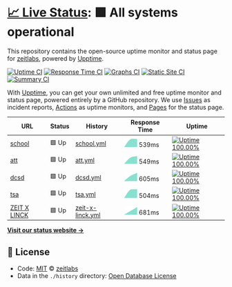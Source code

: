 # [📈 Live Status](https://up.zeit.cx): <!--live status--> **🟩 All systems operational**

This repository contains the open-source uptime monitor and status page for [zeitlabs](https://up.zeit.cx), powered by [Upptime](https://github.com/upptime/upptime).

[![Uptime CI](https://github.com/koj-co/upptime/workflows/Uptime%20CI/badge.svg)](https://github.com/koj-co/upptime/actions?query=workflow%3A%22Uptime+CI%22)
[![Response Time CI](https://github.com/koj-co/upptime/workflows/Response%20Time%20CI/badge.svg)](https://github.com/koj-co/upptime/actions?query=workflow%3A%22Response+Time+CI%22)
[![Graphs CI](https://github.com/koj-co/upptime/workflows/Graphs%20CI/badge.svg)](https://github.com/koj-co/upptime/actions?query=workflow%3A%22Graphs+CI%22)
[![Static Site CI](https://github.com/koj-co/upptime/workflows/Static%20Site%20CI/badge.svg)](https://github.com/koj-co/upptime/actions?query=workflow%3A%22Static+Site+CI%22)
[![Summary CI](https://github.com/koj-co/upptime/workflows/Summary%20CI/badge.svg)](https://github.com/koj-co/upptime/actions?query=workflow%3A%22Summary+CI%22)

With [Upptime](https://upptime.js.org), you can get your own unlimited and free uptime monitor and status page, powered entirely by a GitHub repository. We use [Issues](https://github.com/zeitlabs/uptime-checker/issues) as incident reports, [Actions](https://github.com/zeitlabs/uptime-checker/actions) as uptime monitors, and [Pages](https://up.zeit.cx) for the status page.

<!--start: status pages-->
<!-- This summary is generated by Upptime (https://github.com/upptime/upptime) -->
<!-- Do not edit this manually, your changes will be overwritten -->

| URL                                        | Status | History                                                                                                | Response Time                                                                     | Uptime                                                                                                                                                                                                            |
| ------------------------------------------ | ------ | ------------------------------------------------------------------------------------------------------ | --------------------------------------------------------------------------------- | ----------------------------------------------------------------------------------------------------------------------------------------------------------------------------------------------------------------- |
| [school](https://sch.bikou.in)             | 🟩 Up  | [school.yml](https://github.com/zeitlabs/uptime-checker/commits/master/history/school.yml)             | <img alt="Response time graph" src="./graphs/school.png" height="20"> 539ms       | [![Uptime 100.00%](https://img.shields.io/endpoint?url=https%3A%2F%2Fraw.githubusercontent.com%2Fzeitlabs%2Fuptime-checker%2Fmaster%2Fapi%2Fschool%2Fuptime.json)](https://up.zeit.cx/history/school)             |
| [att](https://att.bikou.in)                | 🟩 Up  | [att.yml](https://github.com/zeitlabs/uptime-checker/commits/master/history/att.yml)                   | <img alt="Response time graph" src="./graphs/att.png" height="20"> 549ms          | [![Uptime 100.00%](https://img.shields.io/endpoint?url=https%3A%2F%2Fraw.githubusercontent.com%2Fzeitlabs%2Fuptime-checker%2Fmaster%2Fapi%2Fatt%2Fuptime.json)](https://up.zeit.cx/history/att)                   |
| [dcsd](https://dcsd.bikou.in)              | 🟩 Up  | [dcsd.yml](https://github.com/zeitlabs/uptime-checker/commits/master/history/dcsd.yml)                 | <img alt="Response time graph" src="./graphs/dcsd.png" height="20"> 605ms         | [![Uptime 100.00%](https://img.shields.io/endpoint?url=https%3A%2F%2Fraw.githubusercontent.com%2Fzeitlabs%2Fuptime-checker%2Fmaster%2Fapi%2Fdcsd%2Fuptime.json)](https://up.zeit.cx/history/dcsd)                 |
| [tsa](https://tsa-dev.bikou.in)            | 🟩 Up  | [tsa.yml](https://github.com/zeitlabs/uptime-checker/commits/master/history/tsa.yml)                   | <img alt="Response time graph" src="./graphs/tsa.png" height="20"> 504ms          | [![Uptime 100.00%](https://img.shields.io/endpoint?url=https%3A%2F%2Fraw.githubusercontent.com%2Fzeitlabs%2Fuptime-checker%2Fmaster%2Fapi%2Ftsa%2Fuptime.json)](https://up.zeit.cx/history/tsa)                   |
| [ZEIT X LINCK](https://www.zeitxlinck.com) | 🟩 Up  | [zeit-x-linck.yml](https://github.com/zeitlabs/uptime-checker/commits/master/history/zeit-x-linck.yml) | <img alt="Response time graph" src="./graphs/zeit-x-linck.png" height="20"> 681ms | [![Uptime 100.00%](https://img.shields.io/endpoint?url=https%3A%2F%2Fraw.githubusercontent.com%2Fzeitlabs%2Fuptime-checker%2Fmaster%2Fapi%2Fzeit-x-linck%2Fuptime.json)](https://up.zeit.cx/history/zeit-x-linck) |

<!--end: status pages-->

[**Visit our status website →**](https://up.zeit.cx)

## 📄 License

- Code: [MIT](./LICENSE) © [zeitlabs](https://up.zeit.cx)
- Data in the `./history` directory: [Open Database License](https://opendatacommons.org/licenses/odbl/1-0/)
